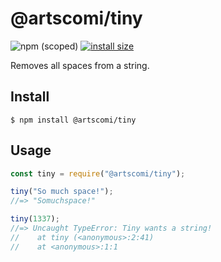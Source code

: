 


# @artscomi/tiny

![npm (scoped)](https://img.shields.io/npm/v/@artscomi/tiny)
[![install size](https://packagephobia.com/badge?p=@artscomi/tiny@2.0.0)](https://packagephobia.com/result?p=@artscomi/tiny@2.0.0)


Removes all spaces from a string.

## Install

```
$ npm install @artscomi/tiny
```

## Usage

```js
const tiny = require("@artscomi/tiny");

tiny("So much space!");
//=> "Somuchspace!"

tiny(1337);
//=> Uncaught TypeError: Tiny wants a string!
//    at tiny (<anonymous>:2:41)
//    at <anonymous>:1:1
```

